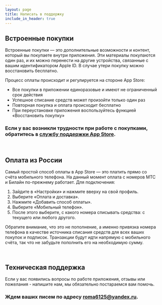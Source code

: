 ```yaml
---
layout: page
title: Написать в поддержку
include_in_header: true
---
```


## Встроенные покупки
Встроенные покупки — это дополнительные возможности и контент, который вы покупаете внутри приложения. Эти материалы покупаются один раз, и их можно перенести на другие устройства, связанные с вашим идентификатором Apple ID. В случае утери покупку можно восстановить бесплатно.

Процесс оплаты происходит и регулируется на стороне App Store:
- Все покупки в приложении единоразовые и имеют не ограниченный срок действия
- Успешное списание средств может произойти только один раз
- Повторная покупка и оплата происходит бесплатно 
- При переустановке приложения воспользуйтесь функцией «Восстановить покупку»

### Если у вас возникли трудности при работе с покупками, обратитесь в [службу поддержки App Store](https://support.apple.com/ru-ru/apps).

<br>

## Оплата из России
Самый простой способ оплаты в App Store — это платить прямо со счёта мобильного телефона. На данный момент оплата с номеров МТС и Билайн по-прежнему работает. Для подключения:
1. Зайдите в «Настройки» и нажмите вверху на свой профиль.
2. Выберите «Оплата и доставка».
3. Нажмите «Добавить способ оплаты».
4. Выберите «Мобильный телефон».
5. После этого выберите, с какого номера списывать средства: с текущего или любого другого.

Обратите внимание, что это не пополнение, а именно привязка номера телефона в качестве источника списания средств для всех ваших покупок и подписок. Транзакции будут идти напрямую с мобильного счёта, так что не забудьте пополнить его на необходимую сумму.

<br>

## Техническая поддержка
Если у вас появились вопросы по работе приложения, отзывы или пожелания - напишите нам, мы обязательно постараемся вам помочь.

### Ждем ваших писем по адресу <roma6125@yandex.ru>.

